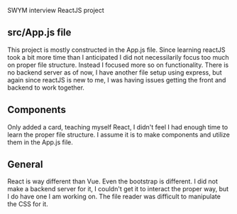 SWYM interview ReactJS project

## src/App.js file

This project is mostly constructed in the App.js file.  Since learning reactJS took a bit more time than I anticipated I did not necessilarily focus too much on proper file structure. Instead I focused more so on functionality.  There is no backend server as of now, I have another file setup using express, but again since reactJS is new to me, I was having issues getting the front and backend to work together.

## Components

Only added a card, teaching myself React, I didn't feel I had enough time to learn the proper file structure. I assume it is to make components and utilize them in the App.js file.

## General

React is way different than Vue.  Even the bootstrap is different.  I did not make a backend server for it, I couldn't get it to interact the proper way, but I do have one I am working on.  The file reader was difficult to manipulate the CSS for it.
